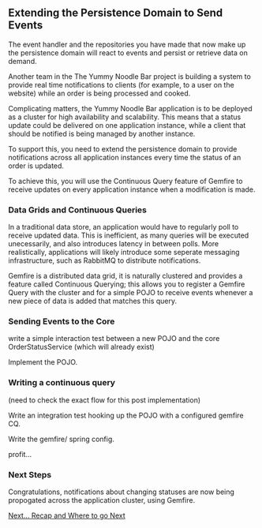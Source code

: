 ## Extending the Persistence Domain to Send Events

The event handler and the repositories you have made that now make up the persistence domain will react to events and persist or retrieve data on demand.

Another team in the The Yummy Noodle Bar project is building a system to provide real time notifications to clients (for example, to a user on the website) while an order is being processed and cooked.

Complicating matters, the Yummy Noodle Bar application is to be deployed as a cluster for high availability and scalability.  This means that a status update could be delivered on one application instance, while a client that should be notified is being managed by another instance.

To support this, you need to extend the persistence domain to provide notifications across all application instances every time the status of an order is updated.

To achieve this, you will use the Continuous Query feature of Gemfire to receive updates on every application instance when a modification is made.

### Data Grids and Continuous Queries

In a traditional data store, an application would have to regularly poll to receive updated data.  This is inefficient, as many queries will be executed unecessarily, and also introduces latency in between polls.  More realistically, applications will likely introduce some seperate messaging infrastructure, such as RabbitMQ to distribute notifications.

Gemfire is a distributed data grid, it is naturally clustered and provides a feature called Continuous Querying; this allows you to register a Gemfire Query with the cluster and for a simple POJO to receive events whenever a new piece of data is added that matches this query.

### Sending Events to the Core

 write a simple interaction test between a new POJO and the core OrderStatusService (which will already exist)
 
 Implement the POJO.
 
### Writing a continuous query

(need to check the exact flow for this post implementation)

 Write an integration test hooking up the POJO with a configured gemfire CQ.
 
 Write the gemfire/ spring config.
 
 profit...


 
### Next Steps

Congratulations, notifications about changing statuses are now being propogated across the application cluster, using Gemfire.

[Next…  Recap and Where to go Next](../7/)


